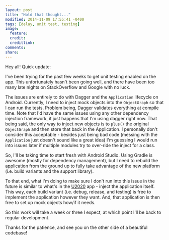 ```yaml
---
layout: post
title: "Hold that thought..."
modified: 2014-11-09 17:55:41 -0400
tags: [delay, unit test, testing]
image:
  feature: 
  credit: 
  creditlink: 
comments: 
share: 
---
```


Hey all! Quick update:

I've been trying for the past few weeks to get unit testing enabled on the app. This unfortunately hasn't been going well, and there have been too many late nights on StackOverflow and Google with no luck.

The issues are entirely to do with Dagger and the `Application` lifecycle on Android. Currently, I need to inject mock objects into the `ObjectGraph` so that I can run the tests. Problem being, Dagger validates everything at compile time. Note that I'd have the same issues using any other dependency injection framework, it just happens that I'm using dagger right now. That being said, the only way to inject new objects is to `plus()` the original `ObjectGraph` and then store that back in the Application. I personally don't consider this acceptable - besides just being bad code (messing with the `Application` just doesn't sound like a great idea) I'm guessing I would run into issues later if multiple modules try to over-ride the inject for a class.

So, I'll be taking time to start fresh with Android Studio. Using Gradle is awesome (mostly for dependency management), but I need to rebuild the application from the ground up to fully take advantage of the new platform (i.e. build variants and the support library).

To that end, what I'm doing to make sure I don't run into this issue in the future is similar to what's in the [U2020](https://github.com/JakeWharton/u2020) app - inject the application itself. This way, each build variant (i.e. debug, release, and testing) is free to implement the application however they want. And, that application is then free to set up mock objects how/if it needs.

So this work will take a week or three I expect, at which point I'll be back to regular development.

Thanks for the patience, and see you on the other side of a beautiful codebase!
